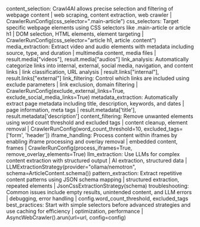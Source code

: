 content_selection: Crawl4AI allows precise selection and filtering of webpage content | web scraping, content extraction, web crawler | CrawlerRunConfig(css_selector=".main-article")
css_selectors: Target specific webpage elements using CSS selectors like .main-article or article h1 | DOM selection, HTML elements, element targeting | CrawlerRunConfig(css_selector="article h1, article .content")
media_extraction: Extract video and audio elements with metadata including source, type, and duration | multimedia content, media files | result.media["videos"], result.media["audios"]
link_analysis: Automatically categorize links into internal, external, social media, navigation, and content links | link classification, URL analysis | result.links["internal"], result.links["external"]
link_filtering: Control which links are included using exclude parameters | link exclusion, domain filtering | CrawlerRunConfig(exclude_external_links=True, exclude_social_media_links=True)
metadata_extraction: Automatically extract page metadata including title, description, keywords, and dates | page information, meta tags | result.metadata['title'], result.metadata['description']
content_filtering: Remove unwanted elements using word count threshold and excluded tags | content cleanup, element removal | CrawlerRunConfig(word_count_threshold=10, excluded_tags=['form', 'header'])
iframe_handling: Process content within iframes by enabling iframe processing and overlay removal | embedded content, frames | CrawlerRunConfig(process_iframes=True, remove_overlay_elements=True)
llm_extraction: Use LLMs for complex content extraction with structured output | AI extraction, structured data | LLMExtractionStrategy(provider="ollama/nemotron", schema=ArticleContent.schema())
pattern_extraction: Extract repetitive content patterns using JSON schema mapping | structured extraction, repeated elements | JsonCssExtractionStrategy(schema)
troubleshooting: Common issues include empty results, unintended content, and LLM errors | debugging, error handling | config.word_count_threshold, excluded_tags
best_practices: Start with simple selectors before advanced strategies and use caching for efficiency | optimization, performance | AsyncWebCrawler().arun(url=url, config=config)